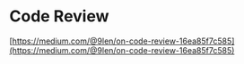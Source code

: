 # Code Review

[https://medium.com/@9len/on-code-review-16ea85f7c585](https://medium.com/@9len/on-code-review-16ea85f7c585)

